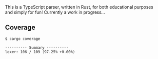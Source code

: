 This is a TypeScript parser, written in Rust, for both educational purposes and simply for fun! Currently a work in progress...

## Coverage
```sh
$ cargo coverage
```

```
---------- Summary ----------
lexer: 106 / 109 (97.25% +0.00%)
```